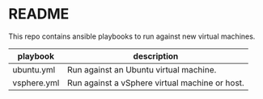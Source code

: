 # README
This repo contains ansible playbooks to run against new virtual machines.

| playbook | description |
| --- | --- |
| ubuntu.yml | Run against an Ubuntu virtual machine. |
| vsphere.yml | Run against a vSphere virtual machine or host. |
